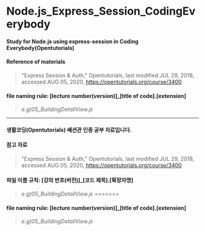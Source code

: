 # Node.js_Express_Session_CodingEverybody

#### Study for Node.js using express-session in Coding Everybody(Opentutorials)  

#### Reference of materials
>"Express Session & Auth," Opentutorials, last modified JUL 29, 2018, accessed AUG 05, 2020, <https://opentutorials.org/course/3400>

#### file naming rule: [lecture number(version)]_[title of code].[extension]
>_e.g)05_BuildingDetailView.js_

***

#### 생활코딩(Opentutorials) 쎄션관 인증 공부 자료입니다.

#### 참고 자료
>"Express Session & Auth," Opentutorials, last modified JUL 29, 2018, accessed AUG 05, 2020, <https://opentutorials.org/course/3400>

#### 파일 이름 규칙: [강의 번호(버전)]_[코드 제목].[확장자명]
>_e.g)05_BuildingDetailView.js_
=======
   
#### file naming rule: [lecture number(version)]_[title of code].[extension]
>_e.g)05_BuildingDetailView.js_
   
